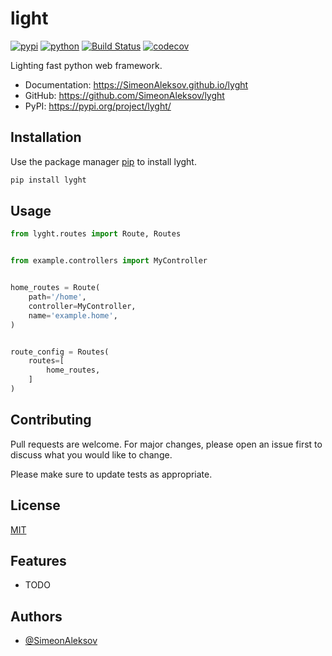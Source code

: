 # light


[![pypi](https://img.shields.io/pypi/v/light.svg)](https://pypi.org/project/lyght//)
[![python](https://img.shields.io/pypi/pyversions/light.svg)](https://pypi.org/project/light/)
[![Build Status](https://github.com/SimeonAleksov/light/actions/workflows/dev.yml/badge.svg)](https://github.com/SimeonAleksov/light/actions/workflows/dev.yml)
[![codecov](https://codecov.io/gh/SimeonAleksov/light/branch/main/graphs/badge.svg)](https://codecov.io/github/SimeonAleksov/light)



Lighting fast python web framework.


* Documentation: <https://SimeonAleksov.github.io/lyght>
* GitHub: <https://github.com/SimeonAleksov/lyght>
* PyPI: <https://pypi.org/project/lyght/>


## Installation

Use the package manager [pip](https://pip.pypa.io/en/stable/) to install lyght.

```bash
pip install lyght
```

## Usage

```python
from lyght.routes import Route, Routes


from example.controllers import MyController


home_routes = Route(
    path='/home',
    controller=MyController,
    name='example.home',
)


route_config = Routes(
    routes=[
        home_routes,
    ]
)

```

## Contributing
Pull requests are welcome. For major changes, please open an issue first to discuss what you would like to change.

Please make sure to update tests as appropriate.

## License
[MIT](https://choosealicense.com/licenses/mit/)



## Features

* TODO



## Authors

- [@SimeonAleksov](https://www.github.com/SimeonAleksov)
